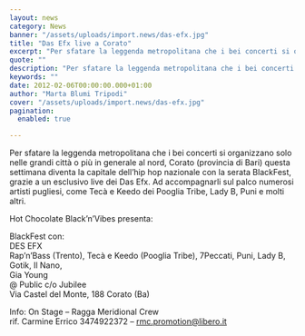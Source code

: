 ```yaml
---
layout: news
category: News
banner: "/assets/uploads/import.news/das-efx.jpg"
title: "Das Efx live a Corato"
excerpt: "Per sfatare la leggenda metropolitana che i bei concerti si organizzano solo nelle grandi città o più in generale al nord, Corato (provincia di Bari) questa settimana diventa la capitale dell’hip hop nazionale con la serata BlackFest, grazie a un esclusivo live dei Das Efx. Ad accompagnarli sul palco numerosi artisti pugliesi, come Tecà e [&hellip"
quote: ""
description: "Per sfatare la leggenda metropolitana che i bei concerti si organizzano solo nelle grandi città o più in generale al nord, Corato (provincia di Bari) questa settimana diventa la capitale dell’hip hop nazionale con la serata BlackFest, grazie a un esclusivo live dei Das Efx. Ad accompagnarli sul palco numerosi artisti pugliesi, come Tecà e [&hellip"
keywords: ""
date: 2012-02-06T00:00:00.000+01:00
author: "Marta Blumi Tripodi"
cover: "/assets/uploads/import.news/das-efx.jpg"
pagination:
  enabled: true

---
```


Per sfatare la leggenda metropolitana che i bei concerti si organizzano solo nelle grandi città o più in generale al nord, Corato (provincia di Bari) questa settimana diventa la capitale dell’hip hop nazionale con la serata BlackFest, grazie a un esclusivo live dei Das Efx. Ad accompagnarli sul palco numerosi artisti pugliesi, come Tecà e Keedo dei Pooglia Tribe, Lady B, Puni e molti altri.

Hot Chocolate Black’n’Vibes presenta:

BlackFest con:  
DES EFX  
Rap’n’Bass (Trento), Tecà e Keedo (Pooglia Tribe), 7Peccati, Puni, Lady B, Gotik, Il Nano,  
Gia Young  
@ Public c/o Jubilee  
Via Castel del Monte, 188 Corato (Ba)

Info: On Stage – Ragga Meridional Crew  
rif. Carmine Errico 3474922372 – rmc.promotion@libero.it